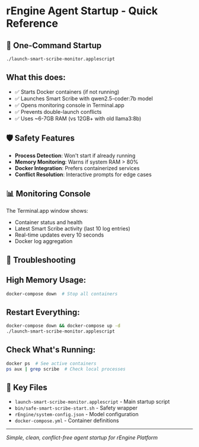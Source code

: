 # rEngine Agent Startup - Quick Reference

## 🚀 One-Command Startup

```bash
./launch-smart-scribe-monitor.applescript
```

## What this does:

- ✅ Starts Docker containers (if not running)
- ✅ Launches Smart Scribe with qwen2.5-coder:7b model
- ✅ Opens monitoring console in Terminal.app
- ✅ Prevents double-launch conflicts
- ✅ Uses ~6-7GB RAM (vs 12GB+ with old llama3:8b)

## 🛡️ Safety Features

- **Process Detection**: Won't start if already running
- **Memory Monitoring**: Warns if system RAM > 80%
- **Docker Integration**: Prefers containerized services
- **Conflict Resolution**: Interactive prompts for edge cases

## 📊 Monitoring Console

The Terminal.app window shows:

- Container status and health
- Latest Smart Scribe activity (last 10 log entries)
- Real-time updates every 10 seconds
- Docker log aggregation

## 🔧 Troubleshooting

## High Memory Usage:

```bash
docker-compose down  # Stop all containers
```

## Restart Everything:

```bash
docker-compose down && docker-compose up -d
./launch-smart-scribe-monitor.applescript
```

## Check What's Running:

```bash
docker ps  # See active containers
ps aux | grep scribe  # Check local processes
```

## 📁 Key Files

- `launch-smart-scribe-monitor.applescript` - Main startup script
- `bin/safe-smart-scribe-start.sh` - Safety wrapper
- `rEngine/system-config.json` - Model configuration
- `docker-compose.yml` - Container definitions

---
*Simple, clean, conflict-free agent startup for rEngine Platform*
